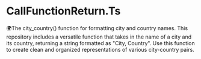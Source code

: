 # CallFunctionReturn.Ts
🌍The city_country() function for formatting city and country names. This repository includes a versatile function that takes in the name of a city and its country, returning a string formatted as "City, Country". Use this function to create clean and organized representations of various city-country pairs.
